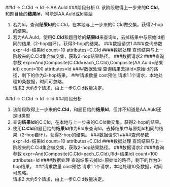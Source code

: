 ##Id -> C.CId -> Id -> AA.AuId
###阶段分析
0. 该阶段取得上一步来的**C.CId**，和题目给的**结果Id**，可能是AA.AuId或Id类型
1. 若为Id，查询**结果Id**的C.CId，在本地与上一步来的C.CId做交集。获得2-hop的结果。
2. 若为AA.AuId，使用**C.CId**和题目给的**结果Id**来查询Id，去掉结果中与原始Id相同的结果（2-hop自环）。获得3-hop的结果。
###数据请求1
####查询参数
		expr=Id=结果id
		count=10
		attributes=C.CId
####数据处理
查询结果与上一阶段来的C.CId集合做交集，获取2-hop结果路径。
###数据请求2
####查询参数
		expr=And(Composite(C.CId=each_C.CId),Composite(AA.AuId=结果id))
		count=100
		attributes=Id
####数据处理
查询结果去掉Id=原始Id的路径，剩下的作为3-hop结果。
###请求数量 cost预估
请求1 1个请求，本地处理10条数据，时间可忽略。  
请求2 大约5个请求，由上一步C.CId数量决定。

##Id -> C.CId -> Id -> Id
###阶段分析
1. 该阶段取得上一步来的**C.CId**，和题目给的**结果Id**，但并不知道是AA.AuId还是Id类型
2. 查询**结果Id**的C.CId，在本地与上一步来的C.CId做交集。获得2-hop的结果。
3. 使用**C.CId**和题目给的**结果Id**作为RId来查询Id，去掉结果中与原始Id相同的结果（2-hop自环）。获得3-hop的结果。
###数据请求1
####查询参数
		expr=Id=结果id
		count=10
		attributes=C.CId
####数据处理
查询结果与上一阶段来的C.CId集合做交集，获取2-hop结果路径。
###数据请求2
####查询参数
		expr=And(Composite(C.CId=each_C.CId),RId=结果id)
		count=100
		attributes=Id
####数据处理
查询结果去掉Id=原始Id的路径，剩下的作为3-hop结果。
###请求数量 cost预估
请求1 1个请求，本地处理10条数据，时间可忽略。  
请求2 大约5个请求，由上一步C.CId数量决定。
